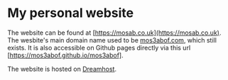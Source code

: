 # My personal website

The website can be found at [https://mosab.co.uk](https://mosab.co.uk). The
wesbite's main domain name used to be [mos3abof.com](https://www.mos3abof.com),
which still exists. It is also accessible on Github pages directly via this url
[https://mos3abof.github.io/mos3abof].

The website is hosted on [Dreamhost](https://mbsy.co/BhBvS).
